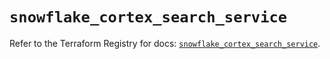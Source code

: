 # `snowflake_cortex_search_service`

Refer to the Terraform Registry for docs: [`snowflake_cortex_search_service`](https://registry.terraform.io/providers/snowflakedb/snowflake/2.3.0/docs/resources/cortex_search_service).

